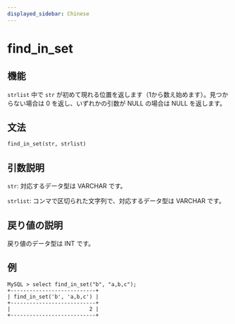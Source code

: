 ```yaml
---
displayed_sidebar: Chinese
---
```


# find_in_set

## 機能

`strlist` 中で `str` が初めて現れる位置を返します（1から数え始めます）。見つからない場合は 0 を返し、いずれかの引数が NULL の場合は NULL を返します。

## 文法

```Haskell
find_in_set(str, strlist)
```

## 引数説明

`str`: 対応するデータ型は VARCHAR です。

`strlist`: コンマで区切られた文字列で、対応するデータ型は VARCHAR です。

## 戻り値の説明

戻り値のデータ型は INT です。

## 例

```Plain Text
MySQL > select find_in_set("b", "a,b,c");
+---------------------------+
| find_in_set('b', 'a,b,c') |
+---------------------------+
|                         2 |
+---------------------------+
```
